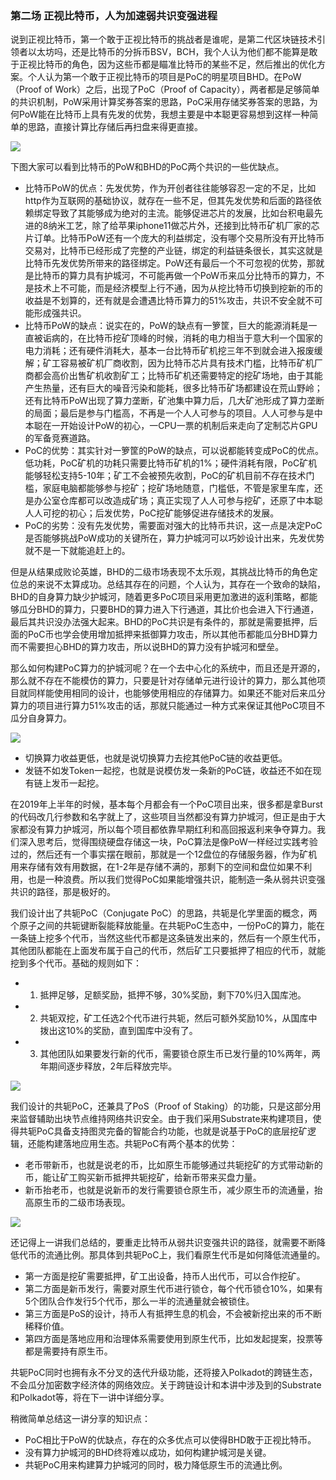 ### 第二场 正视比特币，人为加速弱共识变强进程

说到正视比特币，第一个敢于正视比特币的挑战者是谁呢，是第二代区块链技术引领者以太坊吗，还是比特币的分拆币BSV，BCH，我个人认为他们都不能算是敢于正视比特币的角色，因为这些币都是瞄准比特币的某些不足，然后推出的优化方案。个人认为第一个敢于正视比特币的项目是PoC的明星项目BHD。在PoW（Proof of Work）之后，出现了PoC（Proof of Capacity），两者都是足够简单的共识机制，PoW采用计算奖券答案的思路，PoC采用存储奖券答案的思路，为何PoW能在比特币上具有先发的优势，我想主要是中本聪更容易想到这样一种简单的思路，直接计算比存储后再扫盘来得更直接。

![](https://upload.cc/i1/2020/02/04/o6z4rS.jpeg)

下图大家可以看到比特币的PoW和BHD的PoC两个共识的一些优缺点。

- 比特币PoW的优点：先发优势，作为开创者往往能够容忍一定的不足，比如http作为互联网的基础协议，就存在一些不足，但其先发优势和后面的路径依赖绑定导致了其能够成为绝对的主流。能够促进芯片的发展，比如台积电最先进的8纳米工艺，除了给苹果iphone11做芯片外，还接到比特币矿机厂家的芯片订单。比特币PoW还有一个庞大的利益绑定，没有哪个交易所没有开比特币交易对，比特币已经形成了完整的产业链，绑定的利益链条很长，其实这就是比特币先发优势所带来的路径绑定。PoW还有最后一个不可忽视的优势，那就是比特币的算力具有护城河，不可能再做一个PoW币来瓜分比特币的算力，不是技术上不可能，而是经济模型上行不通，因为从挖比特币切换到挖新的币的收益是不划算的，还有就是会遭遇比特币算力的51%攻击，共识不安全就不可能形成强共识。
- 比特币PoW的缺点：说实在的，PoW的缺点有一箩筐，巨大的能源消耗是一直被诟病的，在比特币挖矿顶峰的时候，消耗的电力相当于意大利一个国家的电力消耗；还有硬件消耗大，基本一台比特币矿机挖三年不到就会进入报废缓解；矿工容易被矿机厂商收割，因为比特币芯片具有技术门槛，比特币矿机厂商都会高价出售矿机收割矿工；比特币矿机还需要特定的挖矿场地，由于其能产生热量，还有巨大的噪音污染和能耗，很多比特币矿场都建设在荒山野岭；还有比特币PoW出现了算力垄断，矿池集中算力后，几大矿池形成了算力垄断的局面；最后是参与门槛高，不再是一个人人可参与的项目。人人可参与是中本聪在一开始设计PoW的初心，一CPU一票的机制后来走向了定制芯片GPU的军备竞赛道路。
- PoC的优势：其实针对一箩筐的PoW的缺点，可以说都能转变成PoC的优点。低功耗，PoC矿机的功耗只需要比特币矿机的1%；硬件消耗有限，PoC矿机能够轻松支持5-10年；矿工不会被预先收割，PoC的矿机目前不存在技术门槛，家庭电脑都能够参与挖矿；挖矿场地随意，门槛低，不管是家里车库，还是办公室仓库都可以改造成矿场；真正实现了人人可参与挖矿，还原了中本聪人人可挖的初心；后发优势，PoC挖矿能够促进存储技术的发展。
- PoC的劣势：没有先发优势，需要面对强大的比特币共识，这一点是决定PoC是否能够挑战PoW成功的关键所在，算力护城河可以巧妙设计出来，先发优势就不是一下就能追赶上的。

但是从结果成败论英雄，BHD的二级市场表现不太乐观，其挑战比特币的角色定位总的来说不太算成功。总结其存在的问题，个人认为，其存在一个致命的缺陷，BHD的自身算力缺少护城河，随着更多PoC项目采用更加激进的返利策略，都能够瓜分BHD的算力，只要BHD的算力进入下行通道，其比价也会进入下行通道，最后其共识没办法强大起来。BHD的PoC共识是有条件的，那就是需要抵押，后面的PoC币也学会使用增加抵押来抵御算力攻击，所以其他币都能瓜分BHD算力而不需要担心BHD的算力攻击，所以说BHD的算力没有护城河和壁垒。

那么如何构建PoC算力的护城河呢？在一个去中心化的系统中，而且还是开源的，那么就不存在不能模仿的算力，只要是针对存储单元进行设计的算力，那么其他项目就同样能使用相同的设计，也能够使用相应的存储算力。如果还不能对后来瓜分算力的项目进行算力51%攻击的话，那就只能通过一种方式来保证其他PoC项目不瓜分自身算力。

![](https://upload.cc/i1/2020/02/04/3VqkQD.jpeg)

- 切换算力收益更低，也就是说切换算力去挖其他PoC链的收益更低。
- 发链不如发Token一起挖，也就是说模仿发一条新的PoC链，收益还不如在现有链上发币一起挖。

在2019年上半年的时候，基本每个月都会有一个PoC项目出来，很多都是拿Burst的代码改几行参数和名字就上了，这些项目当然都没有算力护城河，但正是由于大家都没有算力护城河，所以每个项目都依靠早期红利和高回报返利来争夺算力。我们深入思考后，觉得围绕硬盘存储这一块，PoC算法是像PoW一样经过实践考验过的，然后还有一个事实摆在眼前，那就是一个12盘位的存储服务器，作为矿机用来存储有效有用数据，在1-2年是存储不满的，那剩下的空间和盘位如果不利用，也是一种浪费。所以我们觉得PoC如果能增强共识，能制造一条从弱共识变强共识的路径，那是极好的。

我们设计出了共轭PoC（Conjugate PoC）的思路，共轭是化学里面的概念，两个原子之间的共轭键断裂能释放能量。在共轭PoC生态中，一份PoC的算力，能在一条链上挖多个代币，当然这些代币都是这条链发出来的，然后有一个原生代币，其他团队都能在上面发布属于自己的代币，然后矿工只要抵押了相应的代币，就能挖到多个代币。基础的规则如下：

- 1. 抵押足够，足额奖励，抵押不够，30%奖励，剩下70%归入国库池。
- 2. 共轭双挖，矿工任选2个代币进行共轭，然后可额外奖励10%，从国库中拨出这10%的奖励，直到国库中没有了。
- 3. 其他团队如果要发行新的代币，需要锁仓原生币已发行量的10%两年，两年期间逐步释放，2年后释放完毕。

![](https://upload.cc/i1/2020/02/04/uKBk4t.jpeg)

我们设计的共轭PoC，还兼具了PoS（Proof of Staking）的功能，只是这部分用来监督辅助出块节点维持网络共识安全。由于我们采用Substrate来构建项目，使得共轭PoC具备支持图灵完备的智能合约功能，也就是说基于PoC的底层挖矿逻辑，还能构建落地应用生态。共轭PoC有两个基本的优势：

- 老币带新币，也就是说老的币，比如原生币能够通过共轭挖矿的方式带动新的币，能让矿工购买新币抵押共轭挖矿，给新币带来买盘力量。
- 新币抬老币，也就是说新币的发行需要锁仓原生币，减少原生币的流通量，抬高原生币的二级市场表现。

![](https://upload.cc/i1/2020/02/04/9w2ikL.jpeg)

还记得上一讲我们总结的，要重走比特币从弱共识变强共识的路径，就需要不断降低代币的流通比例。那具体到共轭PoC上，我们看原生代币是如何降低流通量的。

- 第一方面是挖矿需要抵押，矿工出设备，持币人出代币，可以合作挖矿。
- 第二方面是新币发行，需要对原生代币进行锁仓，每个代币锁仓10%，如果有5个团队合作发行5个代币，那么一半的流通量就会被锁住。
- 第三方面是PoS的设计，持币人有抵押生息的机会，不会被新挖出来的币不断稀释价值。
- 第四方面是落地应用和治理体系需要使用到原生代币，比如发起提案，投票等都是需要持有原生币。

共轭PoC同时也拥有永不分叉的迭代升级功能，还将接入Polkadot的跨链生态，不会瓜分加密数字经济体的网络效应。关于跨链设计和本讲中涉及到的Substrate和Polkadot等，将在下一讲中详细分享。

稍微简单总结这一讲分享的知识点：

- PoC相比于PoW的优缺点，存在的众多优点可以使得BHD敢于正视比特币。
- 没有算力护城河的BHD终将难以成功，如何构建护城河是关键。
- 共轭PoC用来构建算力护城河的同时，极力降低原生币的流通比例。